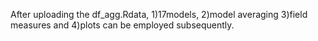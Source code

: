 After uploading the df_agg.Rdata, 1)17models, 2)model averaging 3)field measures and 4)plots can be employed subsequently.
